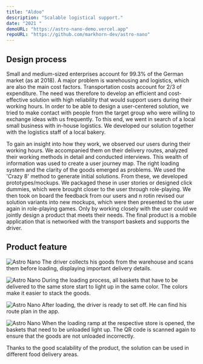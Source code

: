 ```yaml
---
title: "Aldoo"
description: "Scalable logistical support."
date: "2021 "
demoURL: "https://astro-nano-demo.vercel.app"
repoURL: "https://github.com/markhorn-dev/astro-nano"
---
```


## Design process

Small and medium-sized enterprises account for 99.3% of the German market (as at 2018).
A major problem is warehousing and logistics, which are also the main cost factors. Transportation costs account for 2/3 of expenditure. The need was therefore to develop an efficient and cost-effective solution with high reliability that would support users during their working hours. In order to be able to design a user-centered solution, we tried to make contact with people from the target group who were willing to exchange ideas with us frequently. To this end, we went in search of a local small business with in-house logistics. We developed our solution together with the logistics staff of a local bakery.

To gain an insight into how they work, we observed our users during their working hours. We accompanied them on their delivery routes, analyzed their working methods in detail and conducted interviews. This wealth of information was used to create a user journey map. The right loading system and the clarity of the goods emerged as problems. We used the 'Crazy 8' method to generate initial solutions. From these, we developed prototypes/mockups. We packaged these in user stories or designed click dummies, which were brought closer to the user through role-playing. We then took on board the feedback from our users and
n rotin
revised our solution variants into new mockups, which were then presented to the user again in role-playing games. Only by working closely with the user could we jointly design a product that meets their needs.
The final product is a mobile application that is networked with the transport baskets and supports the driver.

## Product feature

![Astro Nano](/energyghost1.jpg)
The driver collects his goods from the warehouse and scans them before loading, displaying important delivery details.

![Astro Nano](/energyghost2.jpg)
During the loading process, all baskets that have to be delivered to the same store start to light up in the same color. The colors make it easier to stack the goods.

![Astro Nano](/energyghost3.jpg)
After loading, the driver is ready to set off. He can find his route plan in the app.

![Astro Nano](/energyghost4.jpg)
When the loading ramp at the respective store is opened, the baskets that need to be unloaded light up. The QR code is scanned again to ensure that the goods are not unloaded incorrectly.

Thanks to the good scalability of the product, the solution can be used in different food delivery areas.
